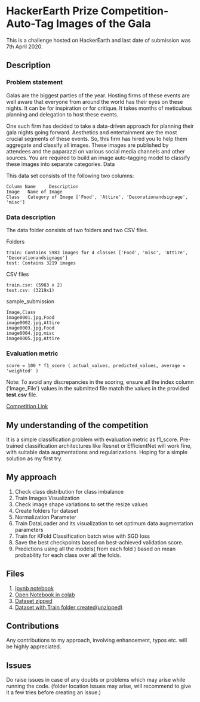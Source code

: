 # HackerEarth Prize Competition- Auto-Tag Images of the Gala

This is a challenge hosted on HackerEarth and last date of submission was 7th April 2020.

## Description

### **Problem statement**

Galas are the biggest parties of the year. Hosting firms of these events are well aware that everyone from around the world has their eyes on these nights. It can be for inspiration or for critique. It takes months of meticulous planning and delegation to host these events.

One such firm has decided to take a data-driven approach for planning their gala nights going forward. Aesthetics and entertainment are the most crucial segments of these events. So, this firm has hired you to help them aggregate and classify all images. These images are published by attendees and the paparazzi on various social media channels and other sources. You are required to build an image auto-tagging model to classify these images into separate categories.
Data

This data set consists of the following two columns:

    Column Name 	Description
    Image 	Name of Image
    Class 	Category of Image ['Food', 'Attire', 'Decorationandsignage', 'misc']

### **Data description**
The data folder consists of two folders and two CSV files.

Folders

    train: Contains 5983 images for 4 classes ['Food', 'misc', 'Attire', 'Decorationandsignage']
    test: Contains 3219 images

CSV files

    train.csv: (5983 x 2)
    test.csv: (3219x1)

sample_submission

    Image,Class
    image0001.jpg,Food
    image0002.jpg,Attire
    image0003.jpg,Food
    image0004.jpg,misc
    image0005.jpg,Attire

### **Evaluation metric**

    score = 100 * f1_score ( actual_values, predicted_values, average = 'weighted' )

Note: To avoid any discrepancies in the scoring, ensure all the index column ('Image_File') values in the submitted file match the values in the provided **test.csv** file.

[Competition Link](https://www.hackerearth.com/challenges/competitive/hackerearth-deep-learning-challenge-auto-tag-images-gala/machine-learning/auto-tag-images-of-the-gala-9e47fb31/)

## My understanding of the competition

It is a simple classification problem with evaluation metric as f1_score. Pre-trained classification architectures like Resnet or EfficientNet will work fine, with suitable data augmentations and regularizations. Hoping for a simple solution as my first try.

## My approach

1) Check class distribution for class imbalance
2) Train Images Visualization 
3) Check image shape variations to set the resize values
4) Create folders for dataset
5) Normalization Parameter
6) Train DataLoader and its visualization to set optimum data augmentation parameters
7) Train for KFold Classification batch wise with SGD loss
8) Save the best checkpoints based on best-achieved validation score.
9) Predictions using all the models( from each fold ) based on mean probability for each class over all the folds.

## Files

1) [Ipynb notebook](https://github.com/prateekgupta891/Auto-Tag-Images-of-the-Gala/blob/master/HackerEarth_Gala_Classification.ipynb)
2) [Open Notebook in colab](https://colab.research.google.com/drive/1WnrQMkQRwlG47pNwBV8BrBaxphzMrN8J)
3) [Dataset zipped](https://drive.google.com/open?id=1uHPc9sJ8jrKRLBYSo5p4QdAf_Y7cMqLu)
4) [Dataset with Train folder created(unzipped)](https://drive.google.com/open?id=14V54iwCWYRxmuBgFXk-SwTvRfBRzDwVb)

## Contributions 

Any contributions to my approach, involving enhancement, typos etc. will be highly appreciated.

## Issues

Do raise issues in case of any doubts or problems which may arise while running the code. 
(folder location issues may arise, will recommend to give it a few tries before creating an issue.)
